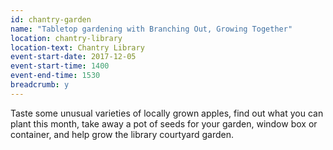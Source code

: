 ```yaml
---
id: chantry-garden
name: "Tabletop gardening with Branching Out, Growing Together"
location: chantry-library
location-text: Chantry Library
event-start-date: 2017-12-05
event-start-time: 1400
event-end-time: 1530
breadcrumb: y
---
```


Taste some unusual varieties of locally grown apples, find out what you can plant this month, take away a pot of seeds for your garden, window box or container, and help grow the library courtyard garden.

